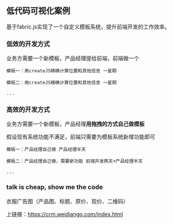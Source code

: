 ## 低代码可视化案例 

基于fabric.js实现了一个自定义模板系统，提升前端开发的工作效率。

### 低效的开发方式
业务方需要一个新模板，产品经理提给前端，前端做一个
```
模板一：用createJS精确计算位置和其他信息 一星期

模板二：用createJS精确计算位置和其他信息 一星期

...
```

### 高效的开发方式
业务方需要一个新模板，产品经理**用拖拽的方式自己做模板**

假设现有系统功能不满足，前端只需要为模板系统新增功能即可

```
模板一：产品经理自己做 产品经理半天

模板二：产品经理自己做，需要新功能 前端开发两天+产品经理半天

...
```

### talk is cheap, show me the code
衣服广告图（产品图、标题、原价、现价、二维码）

上链接：https://crm.weidiango.com/index.html